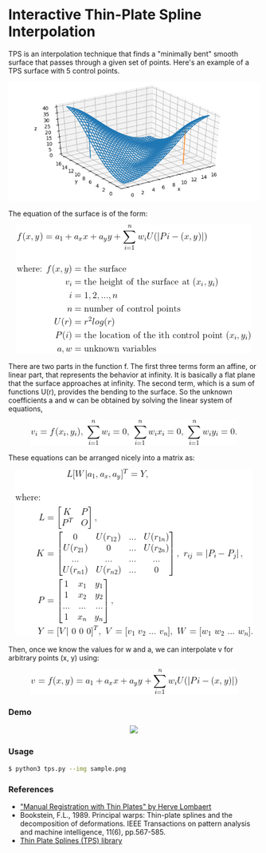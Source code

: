 # Interactive Thin-Plate Spline Interpolation

TPS is an interpolation technique that finds a "minimally bent" smooth surface that passes through a given set of points. Here's an example of a TPS surface with 5 control points.

<p align="center"> 
  <img src="_images/example.png">
</p>

The equation of the surface is of the form:

<p align="center"> 
  <img src="_images/math-1.gif">
</p>

There are two parts in the function f. The first three terms form an affine, or linear part, that represents the behavior at infinity. It is basically a flat plane that the surface approaches at infinity. The second term, which is a sum of functions U(r), provides the bending to the surface.
So the unknown coefficients a and w can be obtained by solving the linear system of equations,

<p align="center"> 
  <img src="_images/math-2.gif">
</p>

These equations can be arranged nicely into a matrix as:
<p align="center"> 
  <img src="_images/math-3.gif">
</p>

Then, once we know the values for w and a, we can interpolate v for arbitrary points (x, y) using:
<p align="center"> 
  <img src="_images/math-4.gif">
</p>

### Demo
<p align="center"> 
  <img src="_images/demo.gif">
</p>

### Usage
```bash
$ python3 tps.py --img sample.png
```

### References
- ["Manual Registration with Thin Plates" by Herve Lombaert](https://profs.etsmtl.ca/hlombaert/thinplates/)
- Bookstein, F.L., 1989. Principal warps: Thin-plate splines and the decomposition of deformations. IEEE Transactions on pattern analysis and machine intelligence, 11(6), pp.567-585.
- [Thin Plate Splines (TPS) library](https://github.com/mdedonno1337/TPS)
